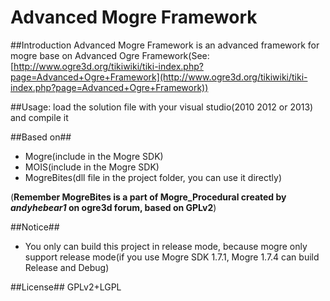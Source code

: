  Advanced Mogre Framework
=============
##Introduction
Advanced Mogre Framework is an advanced framework for mogre base on Advanced Ogre Framework(See:[http://www.ogre3d.org/tikiwiki/tiki-index.php?page=Advanced+Ogre+Framework](http://www.ogre3d.org/tikiwiki/tiki-index.php?page=Advanced+Ogre+Framework))

##Usage:
load the solution file with your visual studio(2010 2012 or 2013) and compile it

##Based on##
* Mogre(include in the Mogre SDK)
* MOIS(include in the Mogre SDK)
* MogreBites(dll file in the project folder, you can use it directly)
<p>(<b>Remember MogreBites is a part of Mogre_Procedural created by <i>andyhebear1</i> on ogre3d forum, based on GPLv2</b>)

##Notice##
* You only can build this project in release mode, because mogre only support release mode(if you use Mogre SDK 1.7.1, Mogre 1.7.4 can build Release and Debug)

##License##
GPLv2+LGPL
